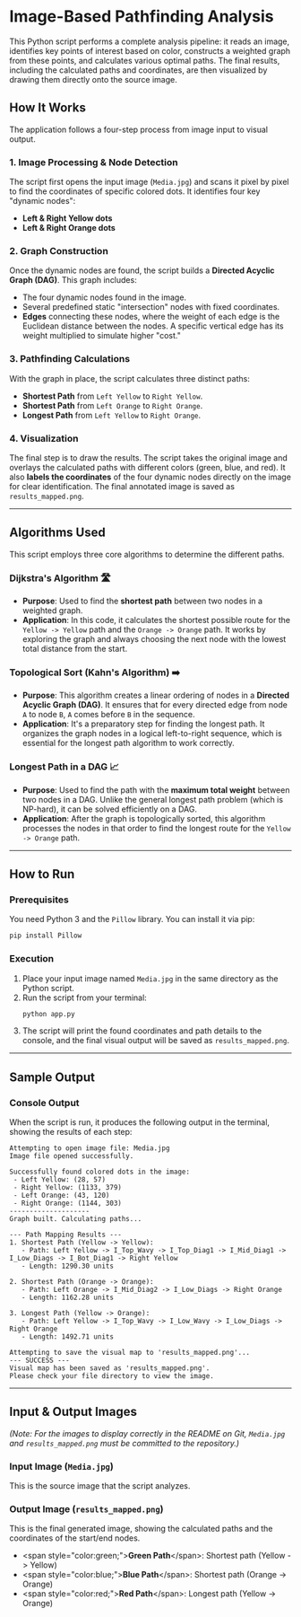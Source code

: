 # Image-Based Pathfinding Analysis

This Python script performs a complete analysis pipeline: it reads an image, identifies key points of interest based on color, constructs a weighted graph from these points, and calculates various optimal paths. The final results, including the calculated paths and coordinates, are then visualized by drawing them directly onto the source image.

## How It Works

The application follows a four-step process from image input to visual output.

### 1\. Image Processing & Node Detection

The script first opens the input image (`Media.jpg`) and scans it pixel by pixel to find the coordinates of specific colored dots. It identifies four key "dynamic nodes":

  * **Left & Right Yellow dots**
  * **Left & Right Orange dots**

### 2\. Graph Construction

Once the dynamic nodes are found, the script builds a **Directed Acyclic Graph (DAG)**. This graph includes:

  * The four dynamic nodes found in the image.
  * Several predefined static "intersection" nodes with fixed coordinates.
  * **Edges** connecting these nodes, where the weight of each edge is the Euclidean distance between the nodes. A specific vertical edge has its weight multiplied to simulate higher "cost."

### 3\. Pathfinding Calculations

With the graph in place, the script calculates three distinct paths:

  * **Shortest Path** from `Left Yellow` to `Right Yellow`.
  * **Shortest Path** from `Left Orange` to `Right Orange`.
  * **Longest Path** from `Left Yellow` to `Right Orange`.

### 4\. Visualization

The final step is to draw the results. The script takes the original image and overlays the calculated paths with different colors (green, blue, and red). It also **labels the coordinates** of the four dynamic nodes directly on the image for clear identification. The final annotated image is saved as `results_mapped.png`.

-----

## Algorithms Used

This script employs three core algorithms to determine the different paths.

### Dijkstra's Algorithm 🛣️

  * **Purpose**: Used to find the **shortest path** between two nodes in a weighted graph.
  * **Application**: In this code, it calculates the shortest possible route for the `Yellow -> Yellow` path and the `Orange -> Orange` path. It works by exploring the graph and always choosing the next node with the lowest total distance from the start.

### Topological Sort (Kahn's Algorithm) ➡️

  * **Purpose**: This algorithm creates a linear ordering of nodes in a **Directed Acyclic Graph (DAG)**. It ensures that for every directed edge from node `A` to node `B`, `A` comes before `B` in the sequence.
  * **Application**: It's a preparatory step for finding the longest path. It organizes the graph nodes in a logical left-to-right sequence, which is essential for the longest path algorithm to work correctly.

### Longest Path in a DAG 📈

  * **Purpose**: Used to find the path with the **maximum total weight** between two nodes in a DAG. Unlike the general longest path problem (which is NP-hard), it can be solved efficiently on a DAG.
  * **Application**: After the graph is topologically sorted, this algorithm processes the nodes in that order to find the longest route for the `Yellow -> Orange` path.

-----

## How to Run

### Prerequisites

You need Python 3 and the `Pillow` library. You can install it via pip:

```bash
pip install Pillow
```

### Execution

1.  Place your input image named `Media.jpg` in the same directory as the Python script.
2.  Run the script from your terminal:
    ```bash
    python app.py
    ```
3.  The script will print the found coordinates and path details to the console, and the final visual output will be saved as `results_mapped.png`.

-----

## Sample Output

### Console Output

When the script is run, it produces the following output in the terminal, showing the results of each step:

```text
Attempting to open image file: Media.jpg
Image file opened successfully.

Successfully found colored dots in the image:
 - Left Yellow: (28, 57)
 - Right Yellow: (1133, 379)
 - Left Orange: (43, 120)
 - Right Orange: (1144, 303)
--------------------
Graph built. Calculating paths...

--- Path Mapping Results ---
1. Shortest Path (Yellow -> Yellow):
   - Path: Left Yellow -> I_Top_Wavy -> I_Top_Diag1 -> I_Mid_Diag1 -> I_Low_Diags -> I_Bot_Diag1 -> Right Yellow
   - Length: 1290.30 units

2. Shortest Path (Orange -> Orange):
   - Path: Left Orange -> I_Mid_Diag2 -> I_Low_Diags -> Right Orange
   - Length: 1162.28 units

3. Longest Path (Yellow -> Orange):
   - Path: Left Yellow -> I_Top_Wavy -> I_Low_Wavy -> I_Low_Diags -> Right Orange
   - Length: 1492.71 units

Attempting to save the visual map to 'results_mapped.png'...
--- SUCCESS ---
Visual map has been saved as 'results_mapped.png'.
Please check your file directory to view the image.
```

-----

## Input & Output Images

*(Note: For the images to display correctly in the README on Git, `Media.jpg` and `results_mapped.png` must be committed to the repository.)*

### Input Image (`Media.jpg`)

This is the source image that the script analyzes.

### Output Image (`results_mapped.png`)

This is the final generated image, showing the calculated paths and the coordinates of the start/end nodes.

  * \<span style="color:green;"\>**Green Path**\</span\>: Shortest path (Yellow -\> Yellow)
  * \<span style="color:blue;"\>**Blue Path**\</span\>: Shortest path (Orange -\> Orange)
  * \<span style="color:red;"\>**Red Path**\</span\>: Longest path (Yellow -\> Orange)

